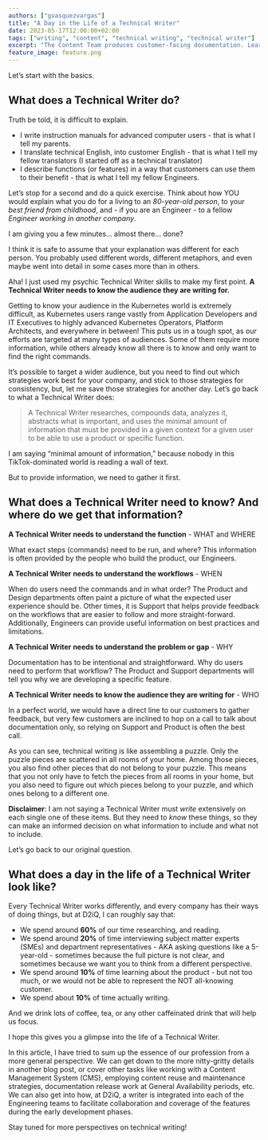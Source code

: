 ```yaml
---
authors: ["gvasquezvargas"]
title: "A Day in the Life of a Technical Writer"
date: 2023-05-17T12:00:00+02:00
tags: ["writing", "content", "technical writing", "technical writer"]
excerpt: "The Content Team produces customer-facing documentation. Learn about the everyday life of a Technical Writer in the tech industry."
feature_image: feature.png
---
```


Let’s start with the basics. 

## What does a Technical Writer do? 

Truth be told, it is difficult to explain.

* I write instruction manuals for advanced computer users - that is what I tell my parents.
* I translate technical English, into customer English - that is what I tell my fellow translators (I started off as a technical translator)
* I describe functions (or features) in a way that customers can use them to their benefit - that is what I tell my fellow Engineers.

Let’s stop for a second and do a quick exercise. Think about how YOU would explain what you do for a living to an _80-year-old person_, to your _best friend from childhood_, and - if you are an Engineer - to a fellow _Engineer working in another company_. 

I am giving you a few minutes… almost there… done?

I think it is safe to assume that your explanation was different for each person. You probably used different words, different metaphors, and even maybe went into detail in some cases more than in others. 

Aha! I just used my psychic Technical Writer skills to make my first point. **A Technical Writer needs to know the audience they are writing for.**

Getting to know your audience in the Kubernetes world is extremely difficult, as Kubernetes users range vastly from Application Developers and IT Executives to highly advanced Kubernetes Operators, Platform Architects, and everywhere in between! This puts us in a tough spot, as our efforts are targeted at many types of audiences. Some of them require more information, while others already know all there is to know and only want to find the right commands. 

It’s possible to target a wider audience, but you need to find out which strategies work best for your company, and stick to those strategies for consistency, but, let me save those strategies for another day. Let’s go back to what a Technical Writer does:

>  A Technical Writer researches, compounds data, analyzes it, abstracts what is important, and uses the minimal amount of information that must be provided in a given context for a given user to be able to use a product or specific function.

I am saying “minimal amount of information,” because nobody in this TikTok-dominated world is reading a wall of text. 

But to provide information, we need to gather it first.

## What does a Technical Writer need to know? And where do we get that information?

**A Technical Writer needs to understand the function** - WHAT and WHERE

What exact steps (commands) need to be run, and where? This information is often provided by the people who build the product, our Engineers.

**A Technical Writer needs to understand the workflows** - WHEN

When do users need the commands and in what order? The Product and Design departments often paint a picture of what the expected user experience should be. Other times, it is Support that helps provide feedback on the workflows that are easier to follow and more straight-forward. Additionally, Engineers can provide useful information on best practices and limitations.

**A Technical Writer needs to understand the problem or gap** - WHY

Documentation has to be intentional and straightforward. Why do users need to perform that workflow? The Product and Support departments will tell you why we are developing a specific feature. 

**A Technical Writer needs to know the audience they are writing for** - WHO

In a perfect world, we would have a direct line to our customers to gather feedback, but very few customers are inclined to hop on a call to talk about documentation only, so relying on Support and Product is often the best call. 

As you can see, technical writing is like assembling a puzzle. Only the puzzle pieces are scattered in all rooms of your home. Among those pieces, you also find other pieces that do not belong to your puzzle. This means that you not only have to fetch the pieces from all rooms in your home, but you also need to figure out which pieces belong to your puzzle, and which ones belong to a different one.

**Disclaimer**: I am not saying a Technical Writer must _write_ extensively on each single one of these items. But they need to _know_ these things, so they can make an informed decision on what information to include and what not to include. 

Let’s go back to our original question.

## What does a day in the life of a Technical Writer look like? 

Every Technical Writer works differently, and every company has their ways of doing things, but at D2iQ, I can roughly say that: 

* We spend around **60%** of our time researching, and reading.
* We spend around **20%** of time interviewing subject matter experts (SMEs) and department representatives - AKA asking questions like a 5-year-old - sometimes because the full picture is not clear, and sometimes because we want you to think from a different perspective.
* We spend around **10%** of time learning about the product - but not too much, or we would not be able to represent the NOT all-knowing customer.
* We spend about **10%** of time actually writing.

And we drink lots of coffee, tea, or any other caffeinated drink that will help us focus.

I hope this gives you a glimpse into the life of a Technical Writer. 

In this article, I have tried to sum up the essence of our profession from a more general perspective. We can get down to the more nitty-gritty details in another blog post, or cover other tasks like working with a Content Management System (CMS), employing content reuse and maintenance strategies, documentation release work at General Availability periods, etc. We can also get into how, at D2iQ, a writer is integrated into each of the Engineering teams to facilitate collaboration and coverage of the features during the early development phases.

Stay tuned for more perspectives on technical writing!

